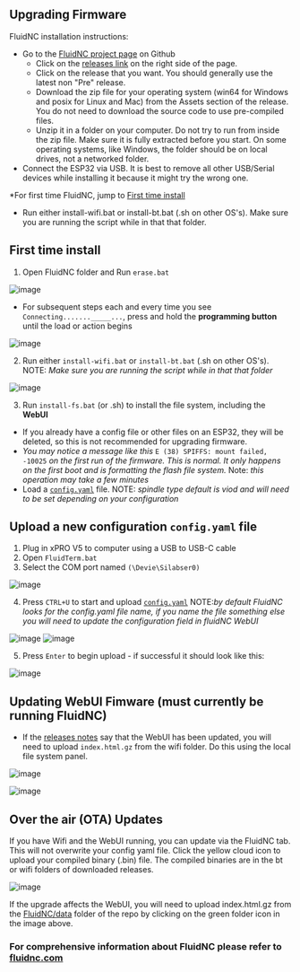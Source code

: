 ## Upgrading Firmware

FluidNC installation instructions:

- Go to the [FluidNC project page](https://github.com/bdring/FluidNC) on Github
  - Click on the [releases link](https://github.com/bdring/FluidNC/releases) on the right side of the page.
  - Click on the release that you want. You should generally use the latest non "Pre" release.
  - Download the zip file for your operating system (win64 for Windows and posix for Linux and Mac) from the Assets section of the release. You do not need to download the source code to use pre-compiled files.
  - Unzip it in a folder on your computer. Do not try to run from inside the zip file. Make sure it is fully extracted before you start. On some operating systems, like Windows, the folder should be on local drives, not a networked folder.
- Connect the ESP32 via USB. It is best to remove all other USB/Serial devices while installing it because it might try the wrong one.

*For first time FluidNC, jump to [First time install]()

- Run either install-wifi.bat or install-bt.bat (.sh on other OS's). Make sure you are running the script while in that that folder.

## First time install
1. Open FluidNC folder and Run `erase.bat`

![image](https://user-images.githubusercontent.com/8650709/229307587-6d09410c-db2f-40c3-a707-1bdfdf2550b0.png)

- For subsequent steps each and every time you see `Connecting......._____...`, press and hold the **programming button** until the load or action begins

![image](https://user-images.githubusercontent.com/8650709/229308320-3ac23f0e-a09c-4ab0-b499-8a5d21a7fc1d.png)

2. Run either `install-wifi.bat` or `install-bt.bat` (.sh on other OS's). NOTE: *Make sure you are running the script while in that that folder*

![image](https://user-images.githubusercontent.com/8650709/229308383-badb247b-0e7b-46e8-aef9-67397c15eae1.png)

3. Run `install-fs.bat` (or .sh) to install the file system, including the **WebUI**
  - If you already have a config file or other files on an ESP32, they will be deleted, so this is not recommended for upgrading firmware.
  - *You may notice a message like this* `E (38) SPIFFS: mount failed, -10025` *on the first run of the firmware. This is normal. It only happens on the first boot and is formatting the flash file system.* Note: *this operation may take a few minutes*
  - Load a [`config.yaml`](https://github.com/Spark-Concepts/xPro-V5/blob/main/FluidNC/config.yaml) file. NOTE: *spindle type default is viod and will need to be set depending on your configuration*

## Upload a new configuration `config.yaml` file
1. Plug in xPRO V5 to computer using a USB to USB-C cable
2. Open `FluidTerm.bat`
3. Select the COM port named `(\Devie\Silabser0)`

![image](https://user-images.githubusercontent.com/8650709/229311544-4698cc86-ae9e-47fc-8375-dc87b41e720b.png)

4. Press `CTRL+U` to start and upload [`config.yaml`](https://github.com/Spark-Concepts/xPro-V5/blob/main/FluidNC/config.yaml) NOTE:*by default FluidNC looks for the config.yaml file name, if you name the file something else you will need to update the configuration field in fluidNC WebUI*

![image](https://user-images.githubusercontent.com/8650709/229311578-345a206a-f175-41fb-a4f2-6c75846967a9.png)
![image](https://user-images.githubusercontent.com/8650709/229311634-28ce746b-4c79-41ba-88d8-b00cf3944637.png)

5. Press `Enter` to begin upload - if successful it should look like this:

![image](https://user-images.githubusercontent.com/8650709/229311668-4c3100ec-7b1e-4e0c-9f27-e07e99b3be33.png)

## Updating WebUI Fimware (must currently be running FluidNC)
- If the [releases notes](https://github.com/bdring/FluidNC/releases) say that the WebUI has been updated, you will need to upload `index.html.gz` from the wifi folder. Do this using the local file system panel.

![image](https://user-images.githubusercontent.com/8650709/229311874-ca4edd97-13d9-4a0d-a137-417aede4588b.png)

![image](https://user-images.githubusercontent.com/8650709/229311881-47b86a28-4dc3-4951-81fe-9a3c84464812.png)

## Over the air (OTA) Updates
If you have Wifi and the WebUI running, you can update via the FluidNC tab. This will not overwrite your config yaml file. Click the yellow cloud icon to upload your compiled binary (.bin) file. The compiled binaries are in the bt or wifi folders of downloaded releases.

![image](https://user-images.githubusercontent.com/8650709/229311918-b35b2e27-bbce-4ddb-97a1-f0cf52dcba06.png)

If the upgrade affects the WebUI, you will need to upload index.html.gz from the [FluidNC/data](https://github.com/bdring/FluidNC/tree/main/FluidNC/data) folder of the repo by clicking on the green folder icon in the image above.

### For comprehensive information about FluidNC please refer to [fluidnc.com](http://wiki.fluidnc.com/en/config/overview)